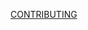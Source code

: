 <!-- 這裏沒有要求一定要用英文寫 pr 或英文寫註釋, 只要要求會看就可以了, 哪怕用翻譯來看也好 -->
<!-- 裏面的英文註釋沒有必要一定要翻譯成中文之後再提交份 pr (這樣真的沒有任何意義), 英文應該是開發者一定要有所瞭解而不是可有可無的技能, 甚至英文好對人的長遠發展也有幫助 -->
<!-- 如果你的 pr 只是翻譯了某個沒有甚麼內容的 markdown 英文成中文, 爲何開發時不試試瞭解一些英文減少對接觸新知識的阻礙呢? -->
[CONTRIBUTING](/docs/CONTRIBUTING.md)
